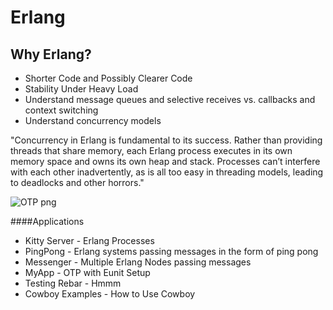 Erlang
======

## Why Erlang?
- Shorter Code and Possibly Clearer Code
- Stability Under Heavy Load
- Understand message queues and selective receives vs. callbacks and context switching
- Understand concurrency models

"Concurrency in Erlang is fundamental to its success. Rather than providing threads that share memory, each Erlang process executes in its own memory space and owns its own heap and stack. Processes can’t interfere with each other inadvertently, as is all too easy in threading models, leading to deadlocks and other horrors."


![OTP png](https://github.com/janewang/erlang/raw/master/erlang.png)


####Applications

- Kitty Server - Erlang Processes
- PingPong - Erlang systems passing messages in the form of ping pong
- Messenger - Multiple Erlang Nodes passing messages
- MyApp - OTP with Eunit Setup
- Testing Rebar - Hmmm
- Cowboy Examples - How to Use Cowboy